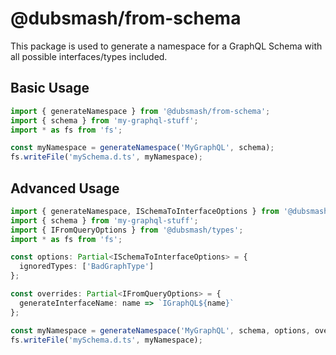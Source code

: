 # @dubsmash/from-schema

This package is used to generate a namespace for a GraphQL Schema with all possible interfaces/types included.

## Basic Usage

```ts
import { generateNamespace } from '@dubsmash/from-schema';
import { schema } from 'my-graphql-stuff';
import * as fs from 'fs';

const myNamespace = generateNamespace('MyGraphQL', schema);
fs.writeFile('mySchema.d.ts', myNamespace);
```

## Advanced Usage

```ts
import { generateNamespace, ISchemaToInterfaceOptions } from '@dubsmash/from-schema';
import { schema } from 'my-graphql-stuff';
import { IFromQueryOptions } from '@dubsmash/types';
import * as fs from 'fs';

const options: Partial<ISchemaToInterfaceOptions> = {
  ignoredTypes: ['BadGraphType']
};

const overrides: Partial<IFromQueryOptions> = {
  generateInterfaceName: name => `IGraphQL${name}`
};

const myNamespace = generateNamespace('MyGraphQL', schema, options, overrides);
fs.writeFile('mySchema.d.ts', myNamespace);
```
